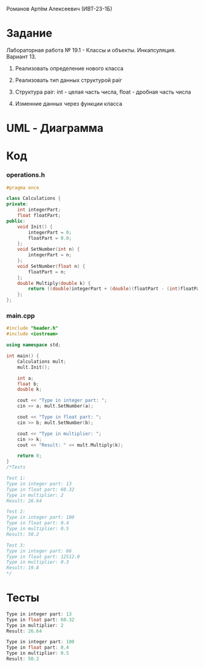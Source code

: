 Романов Артём Алексеевич (ИВТ-23-1Б)

# Задание

Лабораторная работа № 19.1 - Классы и объекты. Инкапсуляция. Вариант 13.

1. Реализовать определение нового класса

2. Реализовать тип данных структурой pair

3. Структура pair: int - целая часть числа, float - дробная часть числа

4. Изменние данных через функции класса

# UML - Диаграмма

# Код

### operations.h

```cpp
#pragma once

class Calculations {
private:
	int integerPart;
	float floatPart;
public:
	void Init() {
		integerPart = 0;
		floatPart = 0.0;
	};
	void SetNumber(int n) {
		integerPart = n;
	};
	void SetNumber(float n) {
		floatPart = n;
	};
	double Multiply(double k) {
		return ((double)integerPart + (double)(floatPart - (int)floatPart)) * k;
	};
};

```

### main.cpp

```cpp
#include "header.h"
#include <iostream>

using namespace std;

int main() {
	Calculations mult;
	mult.Init();

	int a;
	float b;
	double k;

	cout << "Type in integer part: ";
	cin >> a; mult.SetNumber(a);

	cout << "Type in float part: ";
	cin >> b; mult.SetNumber(b);

	cout << "Type in multiplier: ";
	cin >> k;
	cout << "Result: " << mult.Multiply(k);

	return 0;
}
/*Tests

Test 1:
Type in integer part: 13
Type in float part: 60.32
Type in multiplier: 2
Result: 26.64

Test 2:
Type in integer part: 100
Type in float part: 0.4
Type in multiplier: 0.5
Result: 50.2

Test 3:
Type in integer part: 66
Type in float part: 12512.0
Type in multiplier: 0.3
Result: 19.8
*/
```

# Тесты

```cpp
Type in integer part: 13
Type in float part: 60.32
Type in multiplier: 2
Result: 26.64
```

```cpp
Type in integer part: 100
Type in float part: 0.4
Type in multiplier: 0.5
Result: 50.2
```

```cpp

```
